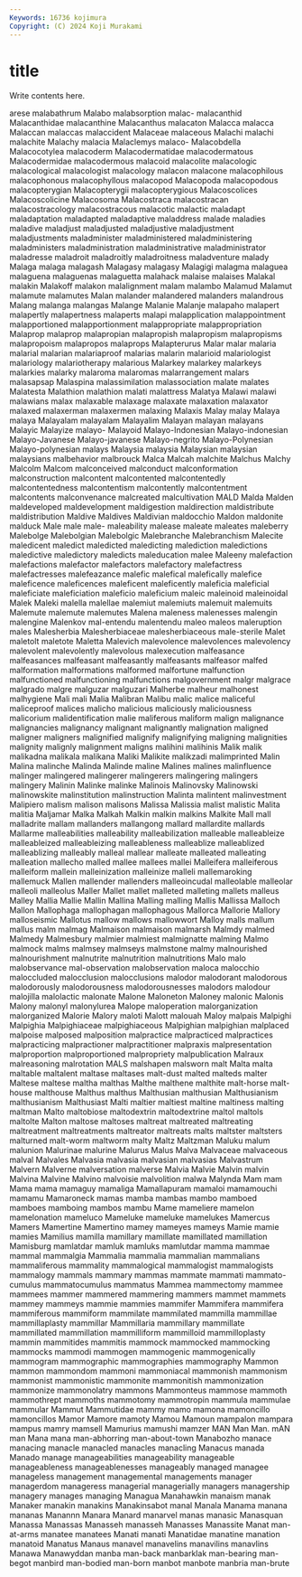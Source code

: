```yaml
---
Keywords: 16736 kojimura
Copyright: (C) 2024 Koji Murakami
---
```


# title

Write contents here.



arese malabathrum Malabo malabsorption malac- malacanthid Malacanthidae
malacanthine Malacanthus malacaton Malacca malacca Malaccan malaccas malaccident Malaceae malaceous
Malachi malachi malachite Malachy malacia Malaclemys malaco- Malacobdella Malacocotylea malacoderm
Malacodermatidae malacodermatous Malacodermidae malacodermous malacoid malacolite malacologic malacological malacologist malacology
malacon malacone malacophilous malacophonous malacophyllous malacopod Malacopoda malacopodous malacopterygian Malacopterygii
malacopterygious Malacoscolices Malacoscolicine Malacosoma Malacostraca malacostracan malacostracology malacostracous malacotic malactic
maladapt maladaptation maladapted maladaptive maladdress malade maladies maladive maladjust maladjusted
maladjustive maladjustment maladjustments maladminister maladministered maladministering maladministers maladministration maladministrative maladministrator
maladresse maladroit maladroitly maladroitness maladventure malady Malaga malaga malagash Malagasy
malagasy Malagigi malagma malaguea malaguena malaguenas malaguetta malahack malaise malaises
Malakal malakin Malakoff malakon malalignment malam malambo Malamud Malamut malamute
malamutes Malan malander malandered malanders malandrous Malang malanga malangas Malange
Malanie Malanje malapaho malapert malapertly malapertness malaperts malapi malapplication malappointment
malapportioned malapportionment malappropriate malappropriation Malaprop malaprop malapropian malapropish malapropism malapropisms
malapropoism malapropos malaprops Malapterurus Malar malar malaria malarial malarian malariaproof
malarias malarin malarioid malariologist malariology malariotherapy malarious Malarkey malarkey malarkeys
malarkies malarky malaroma malaromas malarrangement malars malasapsap Malaspina malassimilation malassociation
malate malates Malatesta Malathion malathion malati malattress Malatya Malawi malawi
malawians malax malaxable malaxage malaxate malaxation malaxator malaxed malaxerman malaxermen
malaxing Malaxis Malay malay Malaya malaya Malayalam malayalam Malayalim Malayan
malayan malayans Malayic Malayize malayo- Malayoid Malayo-Indonesian Malayo-indonesian Malayo-Javanese Malayo-javanese
Malayo-negrito Malayo-Polynesian Malayo-polynesian malays Malaysia malaysia Malaysian malaysian malaysians malbehavior
malbrouck Malca Malcah malchite Malchus Malchy Malcolm Malcom malconceived malconduct
malconformation malconstruction malcontent malcontented malcontentedly malcontentedness malcontentism malcontently malcontentment malcontents
malconvenance malcreated malcultivation MALD Malda Malden maldeveloped maldevelopment maldigestion maldirection
maldistribute maldistribution Maldive Maldives Maldivian maldocchio Maldon maldonite malduck Male
male male- maleability malease maleate maleates maleberry Malebolge Malebolgian Malebolgic
Malebranche Malebranchism Malecite maledicent maledict maledicted maledicting malediction maledictions maledictive
maledictory maledicts maleducation malee Maleeny malefaction malefactions malefactor malefactors malefactory
malefactress malefactresses malefeazance malefic malefical malefically malefice maleficence maleficences maleficent
maleficently maleficia maleficial maleficiate maleficiation maleficio maleficium maleic maleinoid maleinoidal
Malek Maleki malella malellae malemiut malemiuts malemuit malemuits Malemute malemute
malemutes Malena maleness malenesses malengin malengine Malenkov mal-entendu malentendu maleo
maleos maleruption males Malesherbia Malesherbiaceae malesherbiaceous male-sterile Malet maletolt maletote
Maletta Malevich malevolence malevolences malevolency malevolent malevolently malevolous malexecution malfeasance
malfeasances malfeasant malfeasantly malfeasants malfeasor malfed malformation malformations malformed malfortune
malfunction malfunctioned malfunctioning malfunctions malgovernment malgr malgrace malgrado malgre malguzar
malguzari Malherbe malheur malhonest malhygiene Mali mali Malia Malibran Malibu
malic malice maliceful maliceproof malices malicho malicious maliciously maliciousness malicorium
malidentification malie maliferous maliform malign malignance malignancies malignancy malignant malignantly
malignation maligned maligner maligners malignified malignify malignifying maligning malignities malignity
malignly malignment maligns malihini malihinis Malik malik malikadna malikala malikana
Maliki Malikite malikzadi malimprinted Malin Malina malinche Malinda Malinde maline
Malines malines malinfluence malinger malingered malingerer malingerers malingering malingers malingery
Malinin Malinke malinke Malinois Malinovsky Malinowski malinowskite malinstitution malinstruction Malinta
malintent malinvestment Malipiero malism malison malisons Malissa Malissia malist malistic
Malita malitia Maljamar Malka Malkah Malkin malkin malkins Malkite Mall
mall malladrite mallam mallanders mallangong mallard mallardite mallards Mallarme malleabilities
malleability malleabilization malleable malleableize malleableized malleableizing malleableness malleablize malleablized malleablizing
malleably malleal mallear malleate malleated malleating malleation mallecho malled mallee
mallees mallei Malleifera malleiferous malleiform mallein malleinization malleinize malleli mallemaroking
mallemuck Mallen mallender mallenders malleoincudal malleolable malleolar malleoli malleolus Maller
Mallet mallet malleted malleting mallets malleus Malley Mallia Mallie Mallin
Mallina Malling malling Mallis Mallissa Malloch Mallon Mallophaga mallophagan mallophagous
Mallorca Mallorie Mallory malloseismic Mallotus mallow mallows mallowwort Malloy malls
mallum mallus malm malmag Malmaison malmaison malmarsh Malmdy malmed Malmedy
Malmesbury malmier malmiest malmignatte malming Malmo malmock malms malmsey malmseys
malmstone malmy malnourished malnourishment malnutrite malnutrition malnutritions Malo malo malobservance
mal-observation malobservation maloca malocchio maloccluded malocclusion malocclusions malodor malodorant malodorous
malodorously malodorousness malodorousnesses malodors malodour malojilla malolactic malonate Malone Maloneton
Maloney malonic Malonis Malony malonyl malonylurea Malope maloperation malorganization malorganized
Malorie Malory maloti Malott malouah Maloy malpais Malpighi Malpighia Malpighiaceae
malpighiaceous Malpighian malpighian malplaced malpoise malposed malposition malpractice malpracticed malpractices
malpracticing malpractioner malpractitioner malpraxis malpresentation malproportion malproportioned malpropriety malpublication Malraux
malreasoning malrotation MALS malshapen malsworn malt Malta malta maltable maltalent
maltase maltases malt-dust malted malteds malter Maltese maltese maltha malthas
Malthe malthene malthite malt-horse malt-house malthouse Malthus malthus Malthusian malthusian
Malthusianism malthusianism Malthusiast Malti maltier maltiest maltine maltiness malting maltman
Malto maltobiose maltodextrin maltodextrine maltol maltols maltolte Malton maltose maltoses
maltreat maltreated maltreating maltreatment maltreatments maltreator maltreats malts maltster maltsters
malturned malt-worm maltworm malty Maltz Maltzman Maluku malum malunion Malurinae
malurine Malurus Malus Malva Malvaceae malvaceous malval Malvales Malvasia malvasia
malvasian malvasias Malvastrum Malvern Malverne malversation malverse Malvia Malvie Malvin
malvin Malvina Malvine Malvino malvoisie malvolition malwa Malynda Mam mam
Mama mama mamaguy mamaliga Mamallapuram mamaloi mamamouchi mamamu Mamaroneck mamas
mamba mambas mambo mamboed mamboes mamboing mambos mambu Mame mameliere
mamelon mamelonation mameluco Mameluke mameluke mamelukes Mamercus Mamers Mamertine Mamertino
mamey mameyes mameys Mamie mamie mamies Mamilius mamilla mamillary mamillate
mamillated mamillation Mamisburg mamlatdar mamluk mamluks mamlutdar mamma mammae mammal
mammalgia Mammalia mammalia mammalian mammalians mammaliferous mammality mammalogical mammalogist mammalogists
mammalogy mammals mammary mammas mammate mammati mammato-cumulus mammatocumulus mammatus Mammea
mammectomy mammee mammees mammer mammered mammering mammers mammet mammets mammey
mammeys mammie mammies mammifer Mammifera mammifera mammiferous mammiform mammilate mammilated
mammilla mammillae mammillaplasty mammillar Mammillaria mammillary mammillate mammillated mammillation mammilliform
mammilloid mammilloplasty mammin mammitides mammitis mammock mammocked mammocking mammocks mammodi
mammogen mammogenic mammogenically mammogram mammographic mammographies mammography Mammon mammon mammondom
mammoni mammoniacal mammonish mammonism mammonist mammonistic mammonite mammonitish mammonization mammonize
mammonolatry mammons Mammonteus mammose mammoth mammothrept mammoths mammotomy mammotropin mammula
mammulae mammular Mammut Mammutidae mammy mamo mamona mamoncillo mamoncillos Mamor
Mamore mamoty Mamou Mamoun mampalon mampara mampus mamry mamsell Mamurius
mamushi mamzer MAN Man Man. mAN man Mana mana man-abhorring
man-about-town Manabozho manace manacing manacle manacled manacles manacling Manacus manada
Manado manage manageabilities manageability manageable manageableness manageablenesses manageably managed managee
manageless management managemental managements manager managerdom manageress managerial managerially managers
managership managery manages managing Managua Manahawkin manaism manak Manaker manakin
manakins Manakinsabot manal Manala Manama manana mananas Manannn Manara Manard
manarvel manas manasic Manasquan Manassa Manassas Manasseh manasseh Manasses Manassite
Manat man-at-arms manatee manatees Manati manati Manatidae manatine manation manatoid
Manatus Manaus manavel manavelins manavilins manavlins Manawa Manawyddan manba man-back
manbarklak man-bearing man-begot manbird man-bodied man-born manbot manbote manbria man-brute
